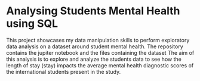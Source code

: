 # Analysing Students Mental Health using SQL
This project showcases my data manipulation skills to perform exploratory data analysis on a dataset around student mental health. The repository contains the jupiter notebook and the files containing the dataset
The aim of this analysis is to explore and analyze the students data to see how the length of stay (stay) impacts the average mental health diagnostic scores of the international students
present in the study.
